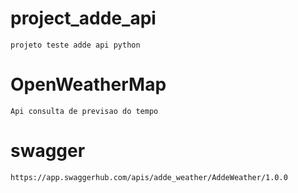 # project_adde_api
    projeto teste adde api python

# OpenWeatherMap
    Api consulta de previsao do tempo

# swagger
    https://app.swaggerhub.com/apis/adde_weather/AddeWeather/1.0.0
